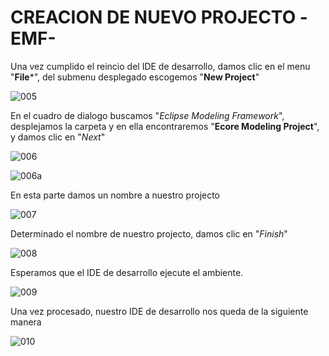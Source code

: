 # CREACION DE NUEVO PROJECTO -EMF-

Una vez cumplido el reincio del IDE de desarrollo, damos clic en el menu "**File***", del submenu desplegado escogemos "**New Project**"

![005](https://github.com/pdjarapa/howtoecplisemod/raw/main/img/Captura005.PNG)

En el cuadro de dialogo buscamos "*Eclipse Modeling Framework*", desplejamos la carpeta y en ella encontraremos "**Ecore Modeling Project**", y damos clic en "*Next*"

![006](https://github.com/pdjarapa/howtoecplisemod/raw/main/img/Captura006.PNG)

![006a](https://github.com/pdjarapa/howtoecplisemod/raw/main/img/Captura006A.PNG)

En esta parte damos un nombre a nuestro projecto

![007](https://github.com/pdjarapa/howtoecplisemod/raw/main/img/Captura007.PNG)

Determinado el nombre de nuestro projecto, damos clic en "*Finish*"

![008](https://github.com/pdjarapa/howtoecplisemod/raw/main/img/Captura008.PNG)

Esperamos que el IDE de desarrollo ejecute el ambiente.

![009](https://github.com/pdjarapa/howtoecplisemod/raw/main/img/Captura009.PNG)

Una vez procesado, nuestro IDE de desarrollo nos queda de la siguiente manera

![010](https://github.com/pdjarapa/howtoecplisemod/raw/main/img/Captura010.PNG)
